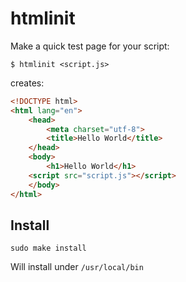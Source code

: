 
# htmlinit

Make a quick test page for your script:

`$ htmlinit <script.js>`

creates:

```html
<!DOCTYPE html>
<html lang="en">
    <head>
        <meta charset="utf-8">
        <title>Hello World</title>
    </head>
    <body>
        <h1>Hello World</h1>
    <script src="script.js"></script>
    </body>
</html>
```

## Install

    sudo make install

Will install under `/usr/local/bin`
